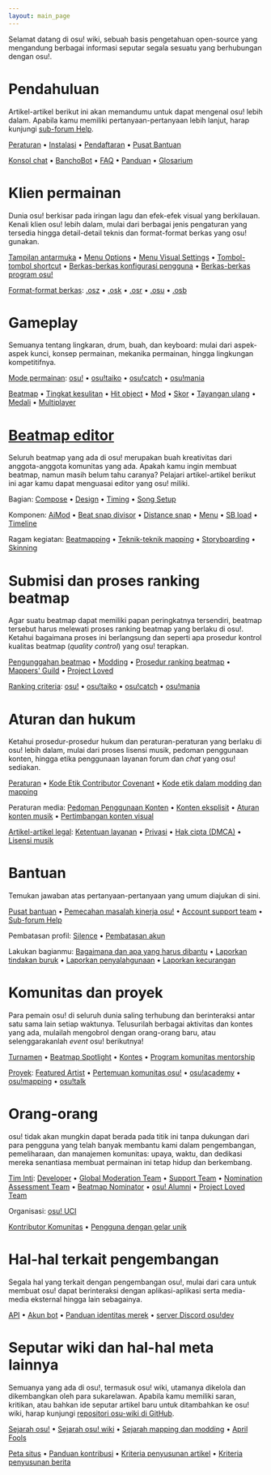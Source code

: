 ```yaml
---
layout: main_page
---
```


<!-- Do not add any empty lines inside this div. -->

<div class="wiki-main-page__blurb">
Selamat datang di osu! wiki, sebuah basis pengetahuan open-source yang mengandung berbagai informasi seputar segala sesuatu yang berhubungan dengan osu!.
</div>

<div class="wiki-main-page__panels">
<div class="wiki-main-page-panel wiki-main-page-panel--full">

# Pendahuluan
  
Artikel-artikel berikut ini akan memandumu untuk dapat mengenal osu! lebih dalam. Apabila kamu memiliki pertanyaan-pertanyaan lebih lanjut, harap kunjungi [sub-forum Help](https://osu.ppy.sh/forum/5).

[Peraturan](/wiki/Rules) • [Instalasi](/wiki/Client/Installation) • [Pendaftaran](/wiki/Registration) • [Pusat Bantuan](/wiki/Help_centre)
  
[Konsol chat](/wiki/Client/Interface/Chat_console) • [BanchoBot](/wiki/BanchoBot) • [FAQ](/wiki/FAQ) • [Panduan](/wiki/Guides) • [Glosarium](/wiki/Glossary)

</div>
<div class="wiki-main-page-panel">

# Klien permainan

Dunia osu! berkisar pada iringan lagu dan efek-efek visual yang berkilauan. Kenali klien osu! lebih dalam, mulai dari berbagai jenis pengaturan yang tersedia hingga detail-detail teknis dan format-format berkas yang osu! gunakan.
  
[Tampilan antarmuka](/wiki/Client/Interface) • [Menu Options](/wiki/Client/Options) • [Menu Visual Settings](/wiki/Client/Interface/Visual_settings) • [Tombol-tombol shortcut](/wiki/Client/Keyboard_shortcuts) • [Berkas-berkas konfigurasi pengguna](/wiki/Client/Program_files/User_configuration_file) • [Berkas-berkas program osu!](/wiki/Client/Program_files)

[Format-format berkas](/wiki/Client/File_formats): [.osz](/wiki/osu!_File_Formats/Osz_(file_format)) • [.osk](/wiki/osu!_File_Formats/Osk_(file_format)) • [.osr](/wiki/osu!_File_Formats/Osr_(file_format)) • [.osu](/wiki/osu!_File_Formats/Osu_(file_format)) • [.osb](/wiki/osu!_File_Formats/Osb_(file_format))

</div>
<div class="wiki-main-page-panel">

# Gameplay
  
Semuanya tentang lingkaran, drum, buah, dan keyboard: mulai dari aspek-aspek kunci, konsep permainan, mekanika permainan, hingga lingkungan kompetitifnya.

[Mode permainan](/wiki/Game_mode): [osu!](/wiki/Game_mode/osu!) • [osu!taiko](/wiki/Game_mode/osu!taiko) • [osu!catch](/wiki/Game_mode/osu!catch) • [osu!mania](/wiki/Game_mode/osu!mania)

[Beatmap](/wiki/Beatmap) • [Tingkat kesulitan](/wiki/Beatmap/Difficulty) • [Hit object](/wiki/Hit_object) • [Mod](/wiki/Game_modifier) • [Skor](/wiki/Gameplay/Score) • [Tayangan ulang](/wiki/Gameplay/Replay) • [Medali](/wiki/Medals) • [Multiplayer](/wiki/Gameplay/Multiplayer)

</div>
<div class="wiki-main-page-panel">

# [Beatmap editor](/wiki/Client/Beatmap_editor)
  
Seluruh beatmap yang ada di osu! merupakan buah kreativitas dari anggota-anggota komunitas yang ada. Apakah kamu ingin membuat beatmap, namun masih belum tahu caranya? Pelajari artikel-artikel berikut ini agar kamu dapat menguasai editor yang osu! miliki.

Bagian: [Compose](/wiki/Client/Beatmap_editor/Compose) • [Design](/wiki/Client/Beatmap_editor/Design) • [Timing](/wiki/Client/Beatmap_editor/Timing) • [Song Setup](/wiki/Client/Beatmap_editor/Song_Setup)

Komponen: [AiMod](/wiki/Client/Beatmap_editor/AiMod) • [Beat snap divisor](/wiki/Client/Beatmap_editor/Beat_Snap_Divisor) • [Distance snap](/wiki/Client/Beatmap_editor/Distance_snap) • [Menu](/wiki/Client/Beatmap_editor/Menu) • [SB load](/wiki/Client/Beatmap_editor/SB_Load) • [Timeline](/wiki/Client/Beatmap_editor/Timelines)

Ragam kegiatan: [Beatmapping](/wiki/Beatmapping) • [Teknik-teknik mapping](/wiki/Mapping_techniques) • [Storyboarding](/wiki/Storyboard#storyboarding) • [Skinning](/wiki/Skinning)

</div>
<div class="wiki-main-page-panel">

# Submisi dan proses ranking beatmap
  
Agar suatu beatmap dapat memiliki papan peringkatnya tersendiri, beatmap tersebut harus melewati proses ranking beatmap yang berlaku di osu!. Ketahui bagaimana proses ini berlangsung dan seperti apa prosedur kontrol kualitas beatmap (*quality control*) yang osu! terapkan.

[Pengunggahan beatmap](/wiki/Submission) • [Modding](/wiki/Modding) • [Prosedur ranking beatmap](/wiki/Beatmap_ranking_procedure) • [Mappers' Guild](/wiki/Community/Mappers_Guild) • [Project Loved](/wiki/Community/Project_Loved)

[Ranking criteria](/wiki/Ranking_Criteria): [osu!](/wiki/Ranking_Criteria/osu!) • [osu!taiko](/wiki/Ranking_Criteria/osu!taiko) • [osu!catch](/wiki/Ranking_Criteria/osu!catch) • [osu!mania](/wiki/Ranking_Criteria/osu!mania)

</div>
<div class="wiki-main-page-panel">
  
# Aturan dan hukum
  
Ketahui prosedur-prosedur hukum dan peraturan-peraturan yang berlaku di osu! lebih dalam, mulai dari proses lisensi musik, pedoman penggunaan konten, hingga etika penggunaan layanan forum dan *chat* yang osu! sediakan.

[Peraturan](/wiki/Rules) • [Kode Etik Contributor Covenant](/wiki/Contributor_Code_of_Conduct) • [Kode etik dalam modding dan mapping](/wiki/Rules/Code_of_Conduct_for_Modding_and_Mapping)

Peraturan media: [Pedoman Penggunaan Konten](/wiki/Rules/Content_Usage_Guidelines) • [Konten eksplisit](/wiki/Rules/Explicit_Content) • [Aturan konten musik](/wiki/Rules/Song_Content_Rules) • [Pertimbangan konten visual](/wiki/Rules/Visual_Content_Considerations)

[Artikel-artikel legal](/wiki/Legal): [Ketentuan layanan](/wiki/Legal/Terms) • [Privasi](/wiki/Legal/Privacy) • [Hak cipta (DMCA)](/wiki/Legal/Copyright) • [Lisensi musik](/wiki/Legal/Music_licensing)
  
</div>
<div class="wiki-main-page-panel">
  
# Bantuan

Temukan jawaban atas pertanyaan-pertanyaan yang umum diajukan di sini.

[Pusat bantuan](/wiki/Help_centre) • [Pemecahan masalah kinerja osu!](/wiki/Performance_troubleshooting) • [Account support team](/wiki/People/The_Team/Account_support_team) • [Sub-forum Help](https://osu.ppy.sh/forum/5)

Pembatasan profil: [Silence](/wiki/Silence) • [Pembatasan akun](/wiki/Help_centre/Account_restrictions)

Lakukan bagianmu: [Bagaimana dan apa yang harus dibantu](/wiki/Community/How_you_can_help!) • [Laporkan tindakan buruk](/wiki/Reporting_bad_behaviour) • [Laporkan penyalahgunaan](/wiki/Reporting_bad_behaviour/Abuse) • [Laporkan kecurangan](/wiki/Reporting_bad_behaviour/Handling_foul_play)

</div>
<div class="wiki-main-page-panel">
  
# Komunitas dan proyek

Para pemain osu! di seluruh dunia saling terhubung dan berinteraksi antar satu sama lain setiap waktunya. Telusurilah berbagai aktivitas dan kontes yang ada, mulailah mengobrol dengan orang-orang baru, atau selenggarakanlah *event* osu! berikutnya!

[Turnamen](/wiki/Tournaments) • [Beatmap Spotlight](/wiki/Beatmap_Spotlights) • [Kontes](/wiki/Contests) • [Program komunitas mentorship](/wiki/Community/Community_Mentorship_Program)
  
[Proyek](/wiki/Community/Projects): [Featured Artist](/wiki/Featured_Artists) • [Pertemuan komunitas osu!](/wiki/Community/osu!_community_meetings) • [osu!academy](/wiki/Community/Video_series/osu!academy) • [osu!mapping](/wiki/Community/Video_series/osu!mapping) • [osu!talk](/wiki/Community/Video_series/osu!talk)

</div>
<div class="wiki-main-page-panel">

# Orang-orang
  
osu! tidak akan mungkin dapat berada pada titik ini tanpa dukungan dari para pengguna yang telah banyak membantu kami dalam pengembangan, pemeliharaan, dan manajemen komunitas: upaya, waktu, dan dedikasi mereka senantiasa membuat permainan ini tetap hidup dan berkembang.

[Tim Inti](/wiki/People/The_Team): [Developer](/wiki/People/The_Team/Developers) • [Global Moderation Team](/wiki/People/The_Team/Global_Moderation_Team) • [Support Team](/wiki/People/The_Team/Support_Team) • [Nomination Assessment Team](/wiki/People/The_Team/Nomination_Assessment_Team) • [Beatmap Nominator](/wiki/People/The_Team/Beatmap_Nominators) • [osu! Alumni](/wiki/People/The_Team/osu!_Alumni) • [Project Loved Team](/wiki/People/The_Team/Project_Loved_Team)

Organisasi: [osu! UCI](/wiki/Community/Organisations/osu!_UCI)

[Kontributor Komunitas](/wiki/People/Community_Contributors) • [Pengguna dengan gelar unik](/wiki/People/Users_with_unique_titles)

</div>
<div class="wiki-main-page-panel">

# Hal-hal terkait pengembangan
  
Segala hal yang terkait dengan pengembangan osu!, mulai dari cara untuk membuat osu! dapat berinteraksi dengan aplikasi-aplikasi serta media-media eksternal hingga lain sebagainya.

[API](/wiki/osu!api) • [Akun bot](/wiki/Bot_account) • [Panduan identitas merek](/wiki/Brand_identity_guidelines) • [server Discord osu!dev](/wiki/Community/osu!dev_Discord_server)

</div>
<div class="wiki-main-page-panel">

# Seputar wiki dan hal-hal meta lainnya
  
Semuanya yang ada di osu!, termasuk osu! wiki, utamanya dikelola dan dikembangkan oleh para sukarelawan. Apabila kamu memiliki saran, kritikan, atau bahkan ide seputar artikel baru untuk ditambahkan ke osu! wiki, harap kunjungi [repositori osu-wiki di GitHub](https://github.com/ppy/osu-wiki).

[Sejarah osu!](/wiki/History_of_osu!) • [Sejarah osu! wiki](/wiki/History_of_osu!/osu!_wiki) • [Sejarah mapping dan modding](/wiki/Mapping_and_Modding_Timeline) • [April Fools](/wiki/History_of_osu!/April_Fools)

[Peta situs](/wiki/Sitemap) • [Panduan kontribusi](/wiki/osu!_wiki/Contribution_guide) • [Kriteria penyusunan artikel](/wiki/Article_styling_criteria) • [Kriteria penyusunan berita](/wiki/News_styling_criteria)

</div>
</div>

